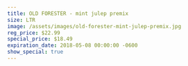 ```yaml
---
title: OLD FORESTER - mint julep premix
size: LTR
image: /assets/images/old-forester-mint-julep-premix.jpg
reg_price: $22.99
special_price: $18.49
expiration_date: 2018-05-08 00:00:00 -0600
show_special: true
---
```


